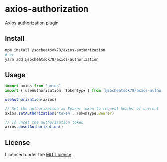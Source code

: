 # axios-authorization

Axios authorization plugin

## Install

```sh
npm install @socheatsok78/axios-authorization
# or
yarn add @socheatsok78/axios-authorization
```

## Usage

```js
import axios from 'axios'
import { useAuthorization, TokenType } from '@socheatsok78/axios-authorization'

useAuthorization(axios)

// Set the authorization as Bearer token to request header of current `axios` instance.
axios.setAuthorization('token', TokenType.Bearer) 

// To unset the authorization token
axios.unsetAuthorization() 
```
## License

Licensed under the [MIT License](LICENSE).
